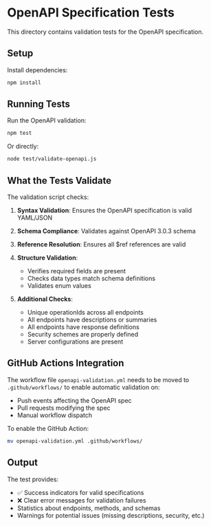 # OpenAPI Specification Tests

This directory contains validation tests for the OpenAPI specification.

## Setup

Install dependencies:
```bash
npm install
```

## Running Tests

Run the OpenAPI validation:
```bash
npm test
```

Or directly:
```bash
node test/validate-openapi.js
```

## What the Tests Validate

The validation script checks:

1. **Syntax Validation**: Ensures the OpenAPI specification is valid YAML/JSON
2. **Schema Compliance**: Validates against OpenAPI 3.0.3 schema
3. **Reference Resolution**: Ensures all $ref references are valid
4. **Structure Validation**:
   - Verifies required fields are present
   - Checks data types match schema definitions
   - Validates enum values

5. **Additional Checks**:
   - Unique operationIds across all endpoints
   - All endpoints have descriptions or summaries
   - All endpoints have response definitions
   - Security schemes are properly defined
   - Server configurations are present

## GitHub Actions Integration

The workflow file `openapi-validation.yml` needs to be moved to `.github/workflows/` to enable automatic validation on:
- Push events affecting the OpenAPI spec
- Pull requests modifying the spec
- Manual workflow dispatch

To enable the GitHub Action:
```bash
mv openapi-validation.yml .github/workflows/
```

## Output

The test provides:
- ✅ Success indicators for valid specifications
- ❌ Clear error messages for validation failures
- Statistics about endpoints, methods, and schemas
- Warnings for potential issues (missing descriptions, security, etc.)